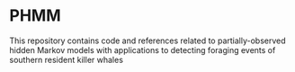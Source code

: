 # PHMM

This repository contains code and references related to partially-observed hidden Markov models with applications to detecting foraging events of southern resident killer whales
